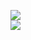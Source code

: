 [![](https://img.shields.io/badge/Made%20With-Github%20Spray-lightgrey.svg?style=for-the-badge&logo=github)](https://github.com/Annihil/github-spray#23881)  
[![](https://i.imgur.com/2DrTn0Z.gif)](https://github.com/Annihil/github-spray)